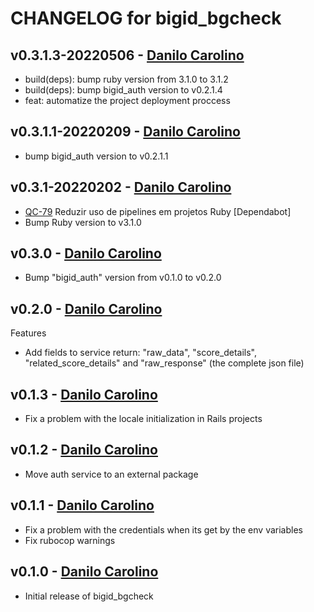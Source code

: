# CHANGELOG for bigid_bgcheck

## v0.3.1.3-20220506 - [Danilo Carolino](@danilogco)

* build(deps): bump ruby version from 3.1.0 to 3.1.2
* build(deps): bump bigid_auth version to v0.2.1.4
* feat: automatize the project deployment proccess

## v0.3.1.1-20220209 - [Danilo Carolino](@danilogco)

* bump bigid_auth version to v0.2.1.1

## v0.3.1-20220202 - [Danilo Carolino](@danilogco)

* [QC-79](https://qflash.atlassian.net/jira/software/projects/QC/boards/31?selectedIssue=QC-79)
Reduzir uso de pipelines em projetos Ruby [Dependabot]
* Bump Ruby version to v3.1.0

## v0.3.0 - [Danilo Carolino](@danilogco)

* Bump "bigid_auth" version from v0.1.0 to v0.2.0

## v0.2.0 - [Danilo Carolino](@danilogco)

Features

* Add fields to service return: "raw_data", "score_details", "related_score_details" and "raw_response" (the complete json file)

## v0.1.3 - [Danilo Carolino](@danilogco)

* Fix a problem with the locale initialization in Rails projects

## v0.1.2 - [Danilo Carolino](@danilogco)

* Move auth service to an external package

## v0.1.1 - [Danilo Carolino](@danilogco)

* Fix a problem with the credentials when its get by the env variables
* Fix rubocop warnings

## v0.1.0 - [Danilo Carolino](@danilogco)

* Initial release of bigid_bgcheck
